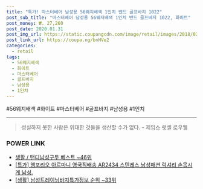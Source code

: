```yaml
--- 
title: "특가! 마스터베어 남성용 56웨지배색 1인치 밴드 골프바지 1022" 
post_sub_title: "마스터베어 남성용 56웨지배색 1인치 밴드 골프바지 1022, 화이트" 
post_money: ₩. 27,260 
post_date: 2020.01.31 
post_img_url: https://static.coupangcdn.com/image/retail/images/2018/02/28/11/1/a80a6f77-4223-419a-a227-825d5e317822.jpg 
post_link_url: https://coupa.ng/bnHVe2 
categories: 
  - retail 
tags: 
  - 56웨지배색 
  - 화이트 
  - 마스터베어 
  - 골프바지 
  - 남성용 
  - 1인치 
--- 
```

  #56웨지배색 #화이트 #마스터베어 #골프바지 #남성용 #1인치 
<hr> 

> 성실하지 못한 사람은 위대한 것들을 생산할 수가 없다. - 제임스 럿셀 로우웰 


### POWER LINK

* <a href="https://blog.naver.com/santokki14/221787245764" target="_blank">생활 / 탠디남성구두 베스트 ~46위</a>
* <a href="https://blog.naver.com/santokki14/221788414429" target="_blank">[특가] 엠포리오 아르마니 영국직배송 AR2434 스텐레스 남성패션 럭셔리 손목시계 남성.</a>
* <a href="https://blog.naver.com/fasyy4321/221772142089" target="_blank"> [생활] 남성트레이닝바지특가정보 순위 ~33위</a>

